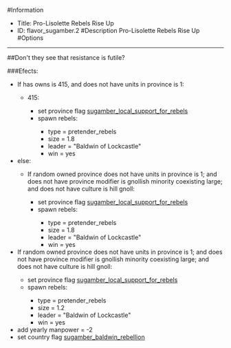 #Information
 - Title: Pro-Lisolette Rebels Rise Up
 - ID: flavor_sugamber.2
#Description
Pro-Lisolette Rebels Rise Up
#Options

___
##Don't they see that resistance is futile?

###Efects:<ul><li>If has owns is 415, and  does not have units in province is 1:</li><ul><li>415:</li><ul><li>set province flag [sugamber_local_support_for_rebels](../flags/sugamber_local_support_for_rebels.md)</li><li>spawn rebels:</li><ul><li>type = pretender_rebels</li><li>size = 1.8</li><li>leader = "Baldwin of Lockcastle"</li><li>win = yes</li></ul></ul></ul><li>else:</li><ul><li>If random owned province does not have units in province is 1; and does not have province modifier is gnollish minority coexisting large; and does not have culture is hill gnoll:</li><ul><li>set province flag [sugamber_local_support_for_rebels](../flags/sugamber_local_support_for_rebels.md)</li><li>spawn rebels:</li><ul><li>type = pretender_rebels</li><li>size = 1.8</li><li>leader = "Baldwin of Lockcastle"</li><li>win = yes</li></ul></ul></ul><li>If random owned province does not have units in province is 1; and does not have province modifier is gnollish minority coexisting large; and does not have culture is hill gnoll:</li><ul><li>set province flag [sugamber_local_support_for_rebels](../flags/sugamber_local_support_for_rebels.md)</li><li>spawn rebels:</li><ul><li>type = pretender_rebels</li><li>size = 1.2</li><li>leader = "Baldwin of Lockcastle"</li><li>win = yes</li></ul></ul><li>add yearly manpower = -2</li><li>set country flag [sugamber_baldwin_rebellion](../flags/sugamber_baldwin_rebellion.md)</li></ul>
